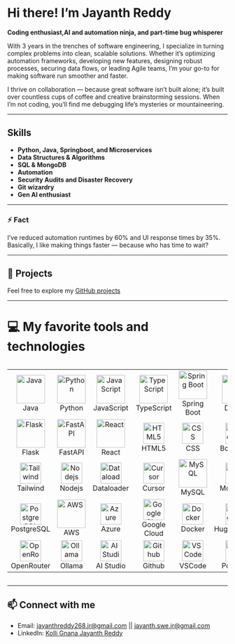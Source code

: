 # Hi there! I’m Jayanth Reddy

**Coding enthusiast,AI and automation ninja, and part-time bug whisperer**

With 3 years in the trenches of software engineering, I specialize in turning complex problems into clean, scalable solutions. Whether it’s optimizing automation frameworks, developing new features, designing robust processes, securing data flows, or leading Agile teams, I’m your go-to for making software run smoother and faster.

I thrive on collaboration — because great software isn’t built alone; it’s built over countless cups of coffee and creative brainstorming sessions. When I’m not coding, you’ll find me debugging life’s mysteries or mountaineering.

---

## Skills

- **Python, Java, Springboot, and Microservices**
- **Data Structures & Algorithms**
- **SQL & MongoDB**
- **Automation**
- **Security Audits and Disaster Recovery**
- **Git wizardry**
- **Gen AI enthusiast**

---

### ⚡ Fact

I’ve reduced automation runtimes by 60% and UI response times by 35%. Basically, I like making things faster — because who has time to wait?

---

## 📂 Projects

Feel free to explore my [GitHub projects](https://github.com/Jayanth-reflex?tab=repositories)

---

# 💻 My favorite tools and technologies
<div style="display: flex; align-items: flex-start; align: center">
<table align="center">
  <tr>
    <td align="center" width="96"><img src="https://skillicons.dev/icons?i=java" alt="Java" width="65" height="65" /><br>Java</td>
    <td align="center" width="96"><img src="https://techstack-generator.vercel.app/python-icon.svg" alt="Python" width="65" height="65" /><br>Python</td>
    <td align="center" width="96"><img src="https://techstack-generator.vercel.app/js-icon.svg" alt="JavaScript" width="65" height="65" /><br>JavaScript</td>
    <td align="center" width="96"><img src="https://techstack-generator.vercel.app/ts-icon.svg" alt="TypeScript" width="65" height="65" /><br>TypeScript</td>
    <td align="center" width="96"><img src="https://skillicons.dev/icons?i=spring" alt="Spring Boot" width="65" height="65" /><br>Spring Boot</td>
    <td align="center" width="96"><img src="https://skillicons.dev/icons?i=django" alt="Django" width="65" height="65" /><br>Django</td>
  </tr>
  <tr>
    <td align="center" width="96"><img src="https://skillicons.dev/icons?i=flask" alt="Flask" width="65" height="65" /><br>Flask</td>
    <td align="center" width="96"><img src="https://skillicons.dev/icons?i=fastapi" alt="FastAPI" width="65" height="65" /><br>FastAPI</td>
    <td align="center" width="96"><img src="https://techstack-generator.vercel.app/react-icon.svg" alt="React" width="65" height="65" /><br>React</td>
    <td align="center" width="96"><img src="https://skillicons.dev/icons?i=html" width="48" height="48" alt="HTML5" /><br>HTML5</td>
    <td align="center" width="96"><img src="https://skillicons.dev/icons?i=css" width="48" height="48" alt="CSS" /><br>CSS</td>
    <td align="center" width="96"><img src="https://skillicons.dev/icons?i=bootstrap" width="48" height="48" alt="Bootstrap" /><br>Bootstrap</td>
  </tr>
  <tr>
    <td align="center" width="96"><img src="https://skillicons.dev/icons?i=tailwind" width="48" height="48" alt="Tailwind" /><br>Tailwind</td>
    <td align="center" width="96"><img src="https://skillicons.dev/icons?i=nodejs" width="48" height="48" alt="Nodejs" /><br>Nodejs</td>
    <td align="center" width="96"><img src="https://avatars.githubusercontent.com/u/22247014?s=200&v=4" width="48" height="48" alt="Dataloader" /><br>Dataloader</td>
    <td align="center" width="96"><img src="https://avatars.githubusercontent.com/u/139895814?s=200&v=4" width="48" height="48" alt="Cursor" /><br>Cursor</td>
    <td align="center" width="96"><img src="https://techstack-generator.vercel.app/mysql-icon.svg" alt="MySQL" width="65" height="65" /><br>MySQL</td>
    <td align="center" width="96"><img src="https://skillicons.dev/icons?i=mongodb" width="48" height="48" alt="MongoDB" /><br>MongoDB</td>
  </tr>
  <tr>
    <td align="center" width="96"><img src="https://skillicons.dev/icons?i=postgres" width="48" height="48" alt="PostgreSQL" /><br>PostgreSQL</td>
    <td align="center" width="96"><img src="https://techstack-generator.vercel.app/aws-icon.svg" alt="AWS" width="65" height="65" /><br>AWS</td>
    <td align="center" width="96"><img src="https://skillicons.dev/icons?i=azure" width="48" height="48" alt="Azure" /><br>Azure</td>
    <td align="center" width="96"><img src="https://cloud.google.com/_static/cloud/images/social-icon-google-cloud-1200-630.png" width="48" height="48" alt="Google Cloud" /><br>Google Cloud</td>
    <td align="center" width="96"><img src="https://skillicons.dev/icons?i=docker" width="48" height="48" alt="Docker" /><br>Docker</td>
    <td align="center" width="96">
      <picture>
        <source media="(prefers-color-scheme: dark)" srcset="https://unpkg.com/@lobehub/icons-static-png@latest/dark/huggingface.png" />
        <img height="48" src="https://unpkg.com/@lobehub/icons-static-png@latest/light/huggingface.png" alt="HuggingFace" />
      </picture>
      <br>HuggingFace
    </td>
  </tr>
  <tr>
    <td align="center" width="96">
      <picture>
        <source media="(prefers-color-scheme: dark)" srcset="https://unpkg.com/@lobehub/icons-static-png@latest/dark/openrouter.png" />
        <img height="48" src="https://unpkg.com/@lobehub/icons-static-png@latest/light/openrouter.png" alt="OpenRouter" />
      </picture>
      <br>OpenRouter
    </td>
    <td align="center" width="96">
      <picture>
        <source media="(prefers-color-scheme: dark)" srcset="https://unpkg.com/@lobehub/icons-static-png@latest/dark/ollama.png" />
        <img height="48" src="https://unpkg.com/@lobehub/icons-static-png@latest/light/ollama.png" alt="Ollama" />
      </picture>
      <br>Ollama
    </td>
    <td align="center" width="96">
      <picture>
        <source media="(prefers-color-scheme: dark)" srcset="https://unpkg.com/@lobehub/icons-static-png@latest/dark/aistudio.png" />
        <img height="48" src="https://unpkg.com/@lobehub/icons-static-png@latest/light/aistudio.png" alt="AI Studio" />
      </picture>
      <br>AI Studio
    </td>
    <td align="center" width="96">
      <picture>
        <source media="(prefers-color-scheme: dark)" srcset="https://unpkg.com/@lobehub/icons-static-png@latest/dark/github.png" />
        <img height="48" src="https://unpkg.com/@lobehub/icons-static-png@latest/light/github.png" alt="Github" />
      </picture>
      <br>Github
    </td>
    <td align="center" width="96"><img src="https://skillicons.dev/icons?i=vscode" width="48" height="48" alt="VSCode" /><br>VSCode</td>
    <td align="center" width="96"><img src="https://www.vectorlogo.zone/logos/getpostman/getpostman-icon.svg" width="48" height="48" alt="Postman" /><br>Postman</td>
  </tr>
</table>
<br><br>
</div>

---

## 📫 Connect with me

- Email:  jayanthreddy268.jr@gmail.com || jayanth.swe.jr@gmail.com 
- LinkedIn: [Kolli Gnana Jayanth Reddy](https://www.linkedin.com/in/kolli-gnana-jayanth-reddy/)
